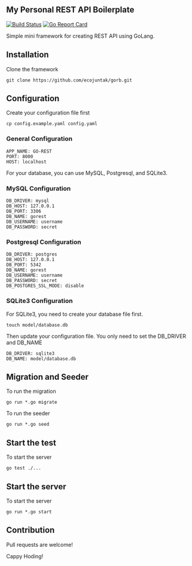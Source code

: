 ## My Personal REST API Boilerplate

[![Build Status](https://travis-ci.org/ecojuntak/gorb.svg?branch=master)](https://travis-ci.org/ecojuntak/gorb)
[![Go Report Card](https://goreportcard.com/badge/github.com/ecojuntak/gorb)](https://goreportcard.com/report/github.com/ecojuntak/gorb)

Simple mini framework for creating REST API using GoLang.

## Installation
Clone the framework
```
git clone https://github.com/ecojuntak/gorb.git
```

## Configuration
Create your configuration file first
```
cp config.example.yaml config.yaml
```
### General Configuration
```
APP_NAME: GO-REST
PORT: 8000
HOST: localhost
```
For your database, you can use MySQL, Postgresql, and SQLite3.
### MySQL Configuration
```
DB_DRIVER: mysql
DB_HOST: 127.0.0.1
DB_PORT: 3306
DB_NAME: gorest
DB_USERNAME: username
DB_PASSWORD: secret
```
### Postgresql Configuration
```
DB_DRIVER: postgres
DB_HOST: 127.0.0.1
DB_PORT: 5342
DB_NAME: gorest
DB_USERNAME: username
DB_PASSWORD: secret
DB_POSTGRES_SSL_MODE: disable
```
### SQLite3 Configuration
For SQLite3, you need to create your database file first.
```
touch model/database.db
```
Then update your configuration file. You only need to set the DB_DRIVER and DB_NAME
```
DB_DRIVER: sqlite3
DB_NAME: model/database.db
```
## Migration and Seeder
To run the migration
```
go run *.go migrate
```
To run the seeder
```
go run *.go seed
```
## Start the test
To start the server
```
go test ./...
```
## Start the server
To start the server
```
go run *.go start
```
## Contribution
Pull requests are welcome!

Cappy Hoding!
